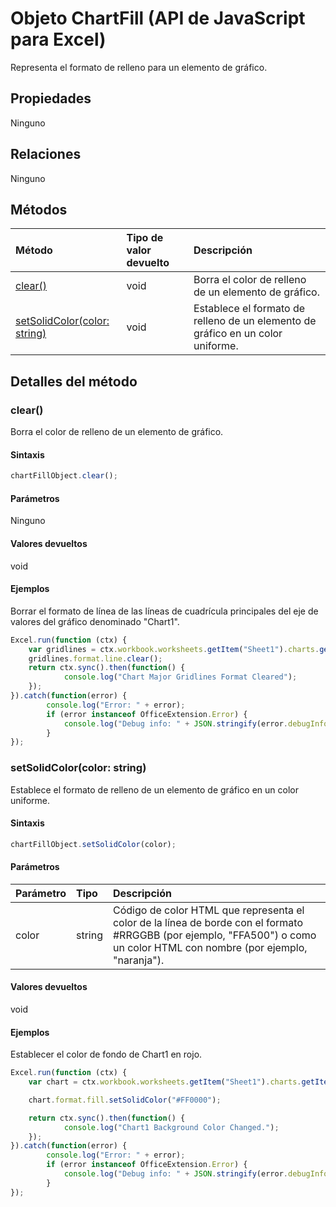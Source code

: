 # <a name="chartfill-object-(javascript-api-for-excel)"></a>Objeto ChartFill (API de JavaScript para Excel)

Representa el formato de relleno para un elemento de gráfico.

## <a name="properties"></a>Propiedades

Ninguno

## <a name="relationships"></a>Relaciones
Ninguno


## <a name="methods"></a>Métodos

| Método           | Tipo de valor devuelto    |Descripción|
|:---------------|:--------|:----------|
|[clear()](#clear)|void|Borra el color de relleno de un elemento de gráfico.|
|[setSolidColor(color: string)](#setsolidcolorcolor-string)|void|Establece el formato de relleno de un elemento de gráfico en un color uniforme.|

## <a name="method-details"></a>Detalles del método


### <a name="clear()"></a>clear()
Borra el color de relleno de un elemento de gráfico.

#### <a name="syntax"></a>Sintaxis
```js
chartFillObject.clear();
```

#### <a name="parameters"></a>Parámetros
Ninguno

#### <a name="returns"></a>Valores devueltos
void

#### <a name="examples"></a>Ejemplos

Borrar el formato de línea de las líneas de cuadrícula principales del eje de valores del gráfico denominado "Chart1".

```js
Excel.run(function (ctx) { 
    var gridlines = ctx.workbook.worksheets.getItem("Sheet1").charts.getItem("Chart1").axes.valueaxis.majorGridlines;   
    gridlines.format.line.clear();
    return ctx.sync().then(function() {
            console.log("Chart Major Gridlines Format Cleared");
    });
}).catch(function(error) {
        console.log("Error: " + error);
        if (error instanceof OfficeExtension.Error) {
            console.log("Debug info: " + JSON.stringify(error.debugInfo));
        }
});
```

### <a name="setsolidcolor(color:-string)"></a>setSolidColor(color: string)
Establece el formato de relleno de un elemento de gráfico en un color uniforme.

#### <a name="syntax"></a>Sintaxis
```js
chartFillObject.setSolidColor(color);
```

#### <a name="parameters"></a>Parámetros
| Parámetro    | Tipo   |Descripción|
|:---------------|:--------|:----------|
|color|string|Código de color HTML que representa el color de la línea de borde con el formato #RRGGBB (por ejemplo, "FFA500") o como un color HTML con nombre (por ejemplo, "naranja").|

#### <a name="returns"></a>Valores devueltos
void

#### <a name="examples"></a>Ejemplos

Establecer el color de fondo de Chart1 en rojo.

```js
Excel.run(function (ctx) { 
    var chart = ctx.workbook.worksheets.getItem("Sheet1").charts.getItem("Chart1"); 

    chart.format.fill.setSolidColor("#FF0000");

    return ctx.sync().then(function() {
            console.log("Chart1 Background Color Changed.");
    });
}).catch(function(error) {
        console.log("Error: " + error);
        if (error instanceof OfficeExtension.Error) {
            console.log("Debug info: " + JSON.stringify(error.debugInfo));
        }
});
```
